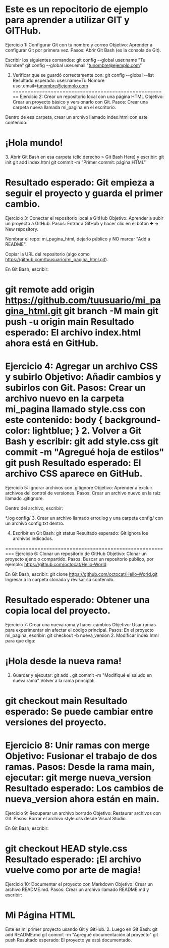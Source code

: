 # Este es un repocitorio de ejemplo para aprender a utilizar GIT y GITHub.

Ejercicio 1: Configurar Git con tu nombre y correo
Objetivo: Aprender a configurar Git por primera vez.
Pasos:
Abrir Git Bash (es la consola de Git).


Escribir los siguientes comandos:
git config --global user.name "Tu Nombre"
git config --global user.email "tunombre@ejemplo.com"


3. Verificar que se guardó correctamente con:
git config --global --list
Resultado esperado:
user.name=Tu Nombre
user.email=tunombre@ejemplo.com
=====================================================
Ejercicio 2: Crear un repositorio local con una página HTML
Objetivo: Crear un proyecto básico y versionarlo con Git.
Pasos:
Crear una carpeta nueva llamada mi_pagina en el escritorio.


Dentro de esa carpeta, crear un archivo llamado index.html con este contenido:
<!DOCTYPE html>
<html>
  <head><title>Mi primera página</title></head>
  <body><h1>¡Hola mundo!</h1></body>
</html>
3. Abrir Git Bash en esa carpeta (clic derecho > Git Bash Here) y escribir:
git init
git add index.html
git commit -m "Primer commit: página HTML"


Resultado esperado: Git empieza a seguir el proyecto y guarda el primer cambio.
===============================================================
Ejercicio 3: Conectar el repositorio local a GitHub
Objetivo: Aprender a subir un proyecto a GitHub.
Pasos:
Entrar a GitHub y hacer clic en el botón ➕ ➜ New repository.


Nombrar el repo: mi_pagina_html, dejarlo público y NO marcar "Add a README".


Copiar la URL del repositorio (algo como https://github.com/tuusuario/mi_pagina_html.git).


En Git Bash, escribir:


git remote add origin https://github.com/tuusuario/mi_pagina_html.git
git branch -M main
git push -u origin main
Resultado esperado: El archivo index.html ahora está en GitHub.
========================================================
Ejercicio 4: Agregar un archivo CSS y subirlo
Objetivo: Añadir cambios y subirlos con Git.
Pasos:
Crear un archivo nuevo en la carpeta mi_pagina llamado style.css con este contenido:
body {
  background-color: lightblue;
}
2. Volver a Git Bash y escribir:
git add style.css
git commit -m "Agregué hoja de estilos"
git push
Resultado esperado: El archivo CSS aparece en GitHub.
===============================================
Ejercicio 5: Ignorar archivos con .gitignore
Objetivo: Aprender a excluir archivos del control de versiones.
Pasos:
Crear un archivo nuevo en la raíz llamado .gitignore.


Dentro del archivo, escribir:


*.log
config/
3. Crear un archivo llamado error.log y una carpeta config/ con un archivo config.txt dentro.


4. Escribir en Git Bash:
git status
Resultado esperado: Git ignora los archivos indicados.


=========================================================
Ejercicio 6: Clonar un repositorio de GitHub
Objetivo: Clonar un proyecto ajeno o compartido.
Pasos:
Buscar un repositorio público, por ejemplo: https://github.com/octocat/Hello-World


En Git Bash, escribir:
git clone https://github.com/octocat/Hello-World.git
Ingresar a la carpeta clonada y revisar su contenido.


Resultado esperado: Obtener una copia local del proyecto.
=========================================================
Ejercicio 7: Crear una nueva rama y hacer cambios
Objetivo: Usar ramas para experimentar sin afectar el código principal.
Pasos:
En el proyecto mi_pagina, escribir:
git checkout -b nueva_version
2. Modificar index.html para que diga:
<h1>¡Hola desde la nueva rama!</h1>


3. Guardar y ejecutar:
git add .
git commit -m "Modifiqué el saludo en nueva rama"
Volver a la rama principal:


git checkout main
Resultado esperado: Se puede cambiar entre versiones del proyecto.
=======================================================
Ejercicio 8: Unir ramas con merge
Objetivo: Fusionar el trabajo de dos ramas.
Pasos:
Desde la rama main, ejecutar:
git merge nueva_version
Resultado esperado: Los cambios de nueva_version ahora están en main.
==========================================================
Ejercicio 9: Recuperar un archivo borrado
Objetivo: Restaurar archivos con Git.
Pasos:
Borrar el archivo style.css desde Visual Studio.


En Git Bash, escribir:


git checkout HEAD style.css
Resultado esperado: ¡El archivo vuelve como por arte de magia!
=====================================================
Ejercicio 10: Documentar el proyecto con Markdown
Objetivo: Crear un archivo README.md.
Pasos:
Crear un archivo llamado README.md y escribir:
# Mi Página HTML
Este es mi primer proyecto usando Git y GitHub.
2. Luego en Git Bash:
git add README.md
git commit -m "Agregué documentación al proyecto"
git push
Resultado esperado: El proyecto ya está documentado.